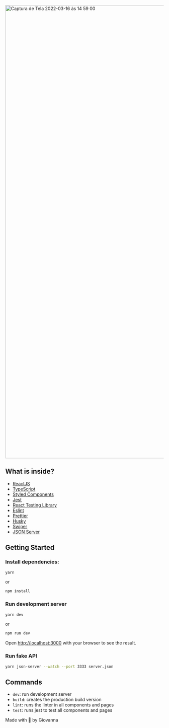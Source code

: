 <img width="1440" alt="Captura de Tela 2022-03-16 às 14 59 00" src="https://user-images.githubusercontent.com/71105672/158656665-a126924f-c2cd-4290-95ee-dfcefe612bad.png">


## What is inside?

- [ReactJS](https://reactjs.org)
- [TypeScript](https://www.typescriptlang.org)
- [Styled Components](https://styled-components.com)
- [Jest](https://jestjs.io/)
- [React Testing Library](https://testing-library.com/docs/react-testing-library/intro)
- [Eslint](https://eslint.org/)
- [Prettier](https://prettier.io/)
- [Husky](https://github.com/typicode/husky)
- [Swiper](https://swiperjs.com/react)
- [JSON Server](https://www.npmjs.com/package/json-server)

## Getting Started
### Install dependencies:

```bash
yarn
```

or

```bash
npm install
```

### Run development server

```bash
yarn dev
```

or 

```bash
npm run dev
```

Open [http://localhost:3000](http://localhost:3000) with your browser to see the result.

### Run fake API

```bash
yarn json-server --watch --port 3333 server.json
```

## Commands

- `dev`: run development server
- `build`: creates the production build version
- `lint`: runs the linter in all components and pages
- `test`: runs jest to test all components and pages

Made with 💜 by Giovanna
